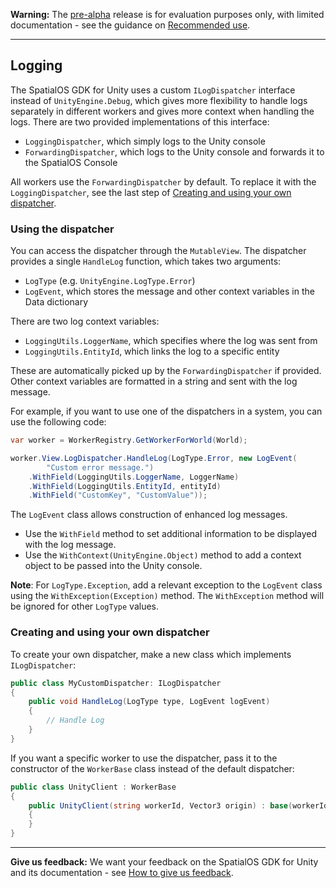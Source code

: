 **Warning:** The [pre-alpha](https://docs.improbable.io/reference/latest/shared/release-policy#maturity-stages) release is for evaluation purposes only, with limited documentation - see the guidance on [Recommended use](../../README.md#recommended-use).

-----

##  Logging

The SpatialOS GDK for Unity uses a custom `ILogDispatcher` interface instead of `UnityEngine.Debug`, which gives more flexibility to handle logs separately in different workers and gives more context when handling the logs. There are two provided implementations of this interface:

*  `LoggingDispatcher`, which simply logs to the Unity console
*  `ForwardingDispatcher`, which logs to the Unity console and forwards it to the SpatialOS Console

All workers use the `ForwardingDispatcher` by default. To replace it with the `LoggingDispatcher`, see the last step of [Creating and using your own dispatcher](#creating-and-using-your-own-dispatcher).

### Using the dispatcher

You can access the dispatcher through the `MutableView`. The dispatcher provides a single `HandleLog` function, which takes two arguments:

* `LogType` (e.g. `UnityEngine.LogType.Error`)
* `LogEvent`, which stores the message and other context variables in the Data dictionary

There are two log context variables:

* `LoggingUtils.LoggerName`, which specifies where the log was sent from
* `LoggingUtils.EntityId`, which links the log to a specific entity

These are automatically picked up by the `ForwardingDispatcher` if provided. Other context variables are formatted in a string and sent with the log message.

For example, if you want to use one of the dispatchers in a system, you can use the following code:

```csharp
var worker = WorkerRegistry.GetWorkerForWorld(World);

worker.View.LogDispatcher.HandleLog(LogType.Error, new LogEvent(
        "Custom error message.")
    .WithField(LoggingUtils.LoggerName, LoggerName)
    .WithField(LoggingUtils.EntityId, entityId)
    .WithField("CustomKey", "CustomValue"));
```

The `LogEvent` class allows construction of enhanced log messages.
* Use the `WithField` method to set additional information to be displayed with the log message.
* Use the `WithContext(UnityEngine.Object)` method to add a context object to be passed into the Unity console.

**Note**: For `LogType.Exception`, add a relevant exception to the `LogEvent` class using the `WithException(Exception)` method. The `WithException` method will be ignored for other `LogType` values.

### Creating and using your own dispatcher

To create your own dispatcher, make a new class which implements `ILogDispatcher`:

```csharp
public class MyCustomDispatcher: ILogDispatcher
{
    public void HandleLog(LogType type, LogEvent logEvent)
    {
        // Handle Log
    }
}
```


If you want a specific worker to use the dispatcher, pass it to the constructor of the `WorkerBase` class instead of the default dispatcher:

```csharp
public class UnityClient : WorkerBase
{
    public UnityClient(string workerId, Vector3 origin) : base(workerId, origin, new MyCustomDispatcher())
    {
    }
}
```

-----
**Give us feedback:** We want your feedback on the SpatialOS GDK for Unity and its documentation  - see [How to give us feedback](../../README.md#give-us-feedback).

